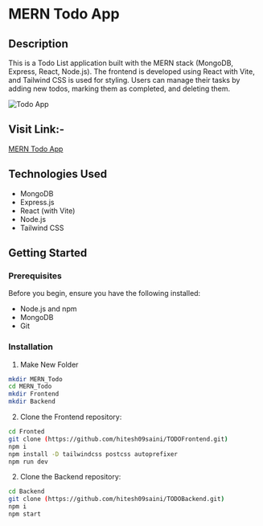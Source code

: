 # MERN Todo App

## Description

This is a Todo List application built with the MERN stack (MongoDB, Express, React, Node.js). The frontend is developed using React with Vite, and Tailwind CSS is used for styling. Users can manage their tasks by adding new todos, marking them as completed, and deleting them.

![Todo App ](https://hitesh09saini.github.io/FolioIMg/Screenshot%202023-12-13%20063738.png)

## Visit Link:-
[MERN Todo App](https://todobackend09.netlify.app/)

## Technologies Used

- MongoDB
- Express.js
- React (with Vite)
- Node.js
- Tailwind CSS

## Getting Started

### Prerequisites

Before you begin, ensure you have the following installed:

- Node.js and npm
- MongoDB
- Git

### Installation
1. Make New Folder
```bash
mkdir MERN_Todo
cd MERN_Todo
mkdir Frontend
mkdir Backend
```

2. Clone the Frontend repository:
```bash
cd Fronted
git clone (https://github.com/hitesh09saini/TODOFrontend.git)
npm i
npm install -D tailwindcss postcss autoprefixer
npm run dev
```

2. Clone the Backend repository:
```bash
cd Backend
git clone (https://github.com/hitesh09saini/TODOBackend.git)
npm i
npm start
```
